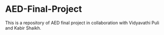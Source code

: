 # AED-Final-Project
This is a repository of AED final project in collaboration with Vidyavathi Puli and Kabir Shaikh. 
